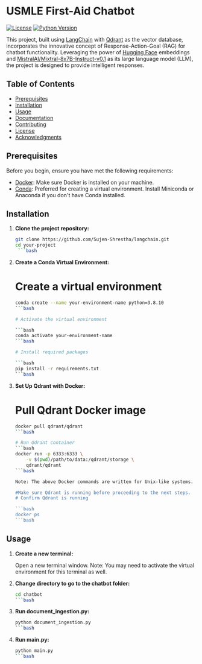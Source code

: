 # USMLE First-Aid Chatbot

[![License](https://img.shields.io/badge/License-MIT-blue.svg)](LICENSE)
[![Python Version](https://img.shields.io/badge/Python-3.8%2B-blue.svg)](https://www.python.org/downloads/)

This project, built using [LangChain](https://langchain.org/) with [Qdrant](https://qdrant.io/) as the vector database, incorporates the innovative concept of Response-Action-Goal (RAG) for chatbot functionality. Leveraging the power of [Hugging Face](https://huggingface.co/) embeddings and [MistralAI/Mixtral-8x7B-Instruct-v0.1](https://github.com/Mistral-8x7B/Mistral-8x7B-Instruct-v0.1) as its large language model (LLM), the project is designed to provide intelligent responses.

## Table of Contents
- [Prerequisites](#prerequisites)
- [Installation](#installation)
- [Usage](#usage)
- [Documentation](#documentation)
- [Contributing](#contributing)
- [License](#license)
- [Acknowledgments](#acknowledgments)

## Prerequisites

Before you begin, ensure you have met the following requirements:

- [Docker](https://docs.docker.com/get-docker/): Make sure Docker is installed on your machine.
- [Conda](https://docs.conda.io/en/latest/miniconda.html): Preferred for creating a virtual environment. Install Miniconda or Anaconda if you don't have Conda installed.

## Installation

1. **Clone the project repository:**

   ```bash
   git clone https://github.com/Sujen-Shrestha/langchain.git
   cd your-project
    ```bash

2. **Create a Conda Virtual Environment:**

    # Create a virtual environment
    ```bash
    conda create --name your-environment-name python=3.8.10
    ```bash
    
    # Activate the virtual environment

    ```bash
    conda activate your-environment-name
    ```bash

    # Install required packages
    
    ```bash
    pip install -r requirements.txt
    ```bash

3. **Set Up Qdrant with Docker:**
    # Pull Qdrant Docker image
    ```bash
    docker pull qdrant/qdrant
    ```bash

    # Run Qdrant container
    ```bash
    docker run -p 6333:6333 \
        -v $(pwd)/path/to/data:/qdrant/storage \
        qdrant/qdrant
    ```bash

    Note: The above Docker commands are written for Unix-like systems. Adjust the volume mounting syntax accordingly if you're using Windows.

    #Make sure Qdrant is running before proceeding to the next steps.
    # Confirm Qdrant is running

    ```bash
    docker ps
    ```bash

## Usage

1. **Create a new terminal:**
   
   Open a new terminal window. Note: You may need to activate the virtual environment for this terminal as well.

2. **Change directory to go to the chatbot folder:**
   
   ```bash
   cd chatbot
   ```bash

3. **Run document_ingestion.py:**

    ```bash
    python document_ingestion.py
    ```bash

4. **Run main.py:**

    ```bash
    python main.py
    ```bash